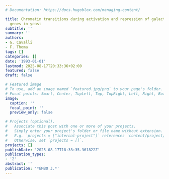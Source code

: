 ```yaml
---
# Documentation: https://docs.hugoblox.com/managing-content/

title: Chromatin transitions during activation and repression of galactose-regulated
  genes in yeast
subtitle: ''
summary: ''
authors:
- G. Cavalli
- F. Thoma
tags: []
categories: []
date: '1993-01-01'
lastmod: 2025-08-17T20:33:36+02:00
featured: false
draft: false

# Featured image
# To use, add an image named `featured.jpg/png` to your page's folder.
# Focal points: Smart, Center, TopLeft, Top, TopRight, Left, Right, BottomLeft, Bottom, BottomRight.
image:
  caption: ''
  focal_point: ''
  preview_only: false

# Projects (optional).
#   Associate this post with one or more of your projects.
#   Simply enter your project's folder or file name without extension.
#   E.g. `projects = ["internal-project"]` references `content/project/deep-learning/index.md`.
#   Otherwise, set `projects = []`.
projects: []
publishDate: '2025-08-17T18:33:35.361822Z'
publication_types:
- '2'
abstract: ''
publication: '*EMBO J.*'
---
```

